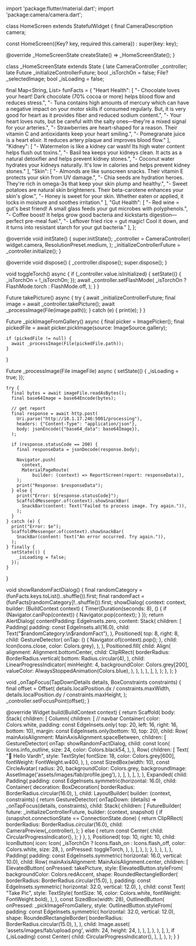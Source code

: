 import 'package:flutter/material.dart';
import 'package:camera/camera.dart';

class HomeScreen extends StatefulWidget {
  final CameraDescription camera;

  const HomeScreen({Key? key, required this.camera}) : super(key: key);

  @override
  _HomeScreenState createState() => _HomeScreenState();
}

class _HomeScreenState extends State<HomeScreen> {
  late CameraController _controller;
  late Future<void> _initializeControllerFuture;
  bool _isTorchOn = false;
  File? _selectedImage;
  bool _isLoading = false;

  final Map<String, List<String>> funFacts = {
    "Heart Health": [
      "- Chocolate loves your heart! Dark chocolate (70% cocoa or more) helps blood flow and reduces stress.",
      "- Tuna contains high amounts of mercury which can have a negative impact on your motor skills if consumed regularly. But, it is very good for heart as it provides fiber and reduced sodium content.",
      "- Your heart loves nuts, but be careful with the salty ones—they're a mixed signal for your arteries.",
      "- Strawberries are heart-shaped for a reason. Their vitamin C and antioxidants keep your heart smiling.",
      "- Pomegranate juice is a heart elixir. It reduces artery plaque and improves blood flow."
    ],
    "Kidney": [
      "- Watermelon is like a kidney car wash! Its high water content helps flush out toxins.",
      "- Basil tea keeps your kidneys clean. It acts as a natural detoxifier and helps prevent kidney stones.",
      "- Coconut water hydrates your kidneys naturally. It's low in calories and helps prevent kidney stones."
    ],
    "Skin": [
      "- Almonds are like sunscreen snacks. Their vitamin E protects your skin from UV damage.",
      "- Chia seeds are hydration heroes. They're rich in omega-3s that keep your skin plump and healthy.",
      "- Sweet potatoes are natural skin brighteners. Their beta-carotene enhances your skin's glow.",
      "- Honey is sweet for your skin. Whether eaten or applied, it locks in moisture and soothes irritation."
    ],
    "Gut Health": [
      "- Red wine = gut's best friend! A small glass feeds your gut microbes with polyphenols.",
      "- Coffee boost! It helps grow good bacteria and kickstarts digestion—perfect pre-meal fuel.",
      "- Leftover fried rice = gut magic! Cool it down, and it turns into resistant starch for your gut bacteria."
    ],
  };

  @override
  void initState() {
    super.initState();
    _controller = CameraController(
      widget.camera,
      ResolutionPreset.medium,
    );
    _initializeControllerFuture = _controller.initialize();
  }

  @override
  void dispose() {
    _controller.dispose();
    super.dispose();
  }

  void toggleTorch() async {
    if (_controller.value.isInitialized) {
      setState(() {
        _isTorchOn = !_isTorchOn;
      });
      await _controller.setFlashMode(
        _isTorchOn ? FlashMode.torch : FlashMode.off,
      );
    }
  }

  Future<void> takePicture() async {
    try {
      await _initializeControllerFuture;
      final image = await _controller.takePicture();
      await _processImage(File(image.path));
    } catch (e) {
      print(e);
    }
  }

  Future<void> _pickImageFromGallery() async {
    final picker = ImagePicker();
    final pickedFile = await picker.pickImage(source: ImageSource.gallery);

    if (pickedFile != null) {
      await _processImage(File(pickedFile.path));
    }
  }

  Future<void> _processImage(File imageFile) async {
    setState(() {
      _isLoading = true;
    });

    try {
      final bytes = await imageFile.readAsBytes();
      final base64Image = base64Encode(bytes);

      // get report
      final response = await http.post(
        Uri.parse("http://10.1.17.246:5001/processing"),
        headers: {"Content-Type": "application/json"},
        body: jsonEncode({"base64_data": base64Image}),
      );

      if (response.statusCode == 200) {
        final responseData = jsonDecode(response.body);

        Navigator.push(
          context,
          MaterialPageRoute(
              builder: (context) => ReportScreen(report: responseData)),
        );
        print("Response: $responseData");
      } else {
        print("Error: ${response.statusCode}");
        ScaffoldMessenger.of(context).showSnackBar(
          SnackBar(content: Text("Failed to process image. Try again.")),
        );
      }
    } catch (e) {
      print("Error: $e");
      ScaffoldMessenger.of(context).showSnackBar(
        SnackBar(content: Text("An error occurred. Try again.")),
      );
    } finally {
      setState(() {
        _isLoading = false;
      });
    }
  }

  void showRandomFactDialog() {
    final randomCategory = (funFacts.keys.toList()..shuffle()).first;
    final randomFact = (funFacts[randomCategory]!..shuffle()).first;
    showDialog(
      context: context,
      builder: (BuildContext context) {
        Timer(Duration(seconds: 8), () {
          if (Navigator.canPop(context)) {
            Navigator.pop(context);
          }
        });
        return AlertDialog(
          contentPadding: EdgeInsets.zero,
          content: Stack(
            children: [
              Padding(
                padding: const EdgeInsets.all(16.0),
                child: Text("$randomCategory:\n$randomFact"),
              ),
              Positioned(
                top: 8,
                right: 8,
                child: GestureDetector(
                  onTap: () {
                    Navigator.of(context).pop();
                  },
                  child: Icon(Icons.close, color: Colors.grey),
                ),
              ),
              Positioned.fill(
                child: Align(
                  alignment: Alignment.bottomCenter,
                  child: ClipRRect(
                    borderRadius: BorderRadius.vertical(
                      bottom: Radius.circular(4),
                    ),
                    child: LinearProgressIndicator(
                      minHeight: 4,
                      backgroundColor: Colors.grey[200],
                      valueColor: AlwaysStoppedAnimation<Color>(Colors.blue),
                    ),
                  ),
                ),
              ),
            ],
          ),
        );
      },
    );
  }

  void _onTapFocus(TapDownDetails details, BoxConstraints constraints) {
    final offset = Offset(
      details.localPosition.dx / constraints.maxWidth,
      details.localPosition.dy / constraints.maxHeight,
    );
    _controller.setFocusPoint(offset);
  }

  @override
  Widget build(BuildContext context) {
    return Scaffold(
      body: Stack(
        children: [
          Column(
            children: [
              // navbar
              Container(
                color: Colors.white,
                padding: const EdgeInsets.only(
                    top: 20, left: 16, right: 16, bottom: 10),
                margin: const EdgeInsets.only(bottom: 10, top: 20),
                child: Row(
                  mainAxisAlignment: MainAxisAlignment.spaceBetween,
                  children: [
                    GestureDetector(
                      onTap: showRandomFactDialog,
                      child: const Icon(
                        Icons.info_outline,
                        size: 24,
                        color: Colors.black54,
                      ),
                    ),
                    Row(
                      children: [
                        Text(
                          "👋 Hello Vardh",
                          style: TextStyle(
                            fontSize: 18,
                            color: Colors.grey[600],
                            fontWeight: FontWeight.w400,
                          ),
                        ),
                        const SizedBox(width: 10),
                        const CircleAvatar(
                          radius: 20,
                          backgroundColor: Colors.grey,
                          backgroundImage:
                              AssetImage('assets/images/fab/profile.jpeg'),
                        ),
                      ],
                    ),
                  ],
                ),
              ),
              Expanded(
                child: Padding(
                  padding: const EdgeInsets.symmetric(horizontal: 16.0),
                  child: Container(
                    decoration: BoxDecoration(
                      borderRadius: BorderRadius.circular(16.0),
                    ),
                    child: LayoutBuilder(
                      builder: (context, constraints) {
                        return GestureDetector(
                          onTapDown: (details) =>
                              _onTapFocus(details, constraints),
                          child: Stack(
                            children: [
                              FutureBuilder<void>(
                                future: _initializeControllerFuture,
                                builder: (context, snapshot) {
                                  if (snapshot.connectionState ==
                                      ConnectionState.done) {
                                    return ClipRRect(
                                      borderRadius: BorderRadius.circular(16.0),
                                      child: CameraPreview(_controller),
                                    );
                                  } else {
                                    return const Center(
                                      child: CircularProgressIndicator(),
                                    );
                                  }
                                },
                              ),
                              Positioned(
                                top: 10,
                                right: 10,
                                child: IconButton(
                                  icon: Icon(
                                    _isTorchOn
                                        ? Icons.flash_on
                                        : Icons.flash_off,
                                    color: Colors.white,
                                    size: 28,
                                  ),
                                  onPressed: toggleTorch,
                                ),
                              ),
                            ],
                          ),
                        );
                      },
                    ),
                  ),
                ),
              ),
              Padding(
                padding: const EdgeInsets.symmetric(
                    horizontal: 16.0, vertical: 10.0),
                child: Row(
                  mainAxisAlignment: MainAxisAlignment.center,
                  children: [
                    ElevatedButton(
                      onPressed: takePicture,
                      style: ElevatedButton.styleFrom(
                        backgroundColor: Colors.redAccent,
                        shape: RoundedRectangleBorder(
                          borderRadius: BorderRadius.circular(15.0),
                        ),
                        padding: const EdgeInsets.symmetric(
                            horizontal: 32.0, vertical: 12.0),
                      ),
                      child: const Text(
                        "Take Pic",
                        style: TextStyle(
                            fontSize: 16,
                            color: Colors.white,
                            fontWeight: FontWeight.bold),
                      ),
                    ),
                    const SizedBox(width: 28),
                    OutlinedButton(
                      onPressed: _pickImageFromGallery,
                      style: OutlinedButton.styleFrom(
                        padding: const EdgeInsets.symmetric(
                            horizontal: 32.0, vertical: 12.0),
                        shape: RoundedRectangleBorder(
                          borderRadius: BorderRadius.circular(15.0),
                        ),
                      ),
                      child: Image.asset(
                        'assets/images/fab/upload.png',
                        width: 24,
                        height: 24,
                      ),
                    ),
                  ],
                ),
              ),
            ],
          ),
          if (_isLoading)
            const Center(
              child: CircularProgressIndicator(),
            ),
        ],
      ),
    );
  }
}